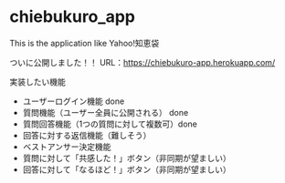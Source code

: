 # chiebukuro_app
This is the application like Yahoo!知恵袋

ついに公開しました！！
URL：https://chiebukuro-app.herokuapp.com/

実装したい機能
* ユーザーログイン機能 done
* 質問機能（ユーザー全員に公開される） done
* 質問回答機能（1つの質問に対して複数可）done
* 回答に対する返信機能（難しそう）
* ベストアンサー決定機能
* 質問に対して「共感した！」ボタン（非同期が望ましい）
* 回答に対して「なるほど！」ボタン（非同期が望ましい）
